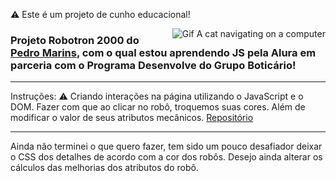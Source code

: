 ⚠️ Este é um projeto de cunho educacional!

<img align="right" src="https://giphy.com/gifs/computer-cat-wearing-glasses-VbnUQpnihPSIgIXuZv" alt="Gif A cat navigating on a computer">

### Projeto Robotron 2000 do <a href="https://github.com/pedromarins">Pedro Marins</a>, com o qual estou aprendendo JS pela Alura em parceria com o Programa Desenvolve do Grupo Boticário! ###
<hr>


Instruções:
⚠️ Criando interações na página utilizando o JavaScript e o DOM. Fazer com que ao clicar no robô, troquemos suas cores. Além de modificar o valor de seus atributos mecânicos. 
<a href="https://github.com/pedromarins/robotron-2000">Repositório</a>

---------------

Ainda não terminei o que quero fazer, tem sido um pouco desafiador deixar o CSS dos detalhes de acordo com a cor dos robôs. Desejo ainda alterar os cálculos das melhorias dos atributos do robô. 
